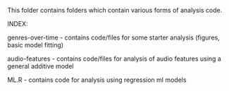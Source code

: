 This folder contains folders which contain various forms of analysis code.

INDEX:

genres-over-time - contains code/files for some starter analysis (figures, basic model fitting)

audio-features - contains code/files for analysis of audio features using a general additive model

ML.R - contains code for analysis using regression ml models
